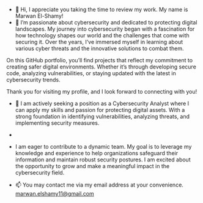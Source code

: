 - 👋 Hi, I appreciate you taking the time to review my work. My name is Marwan El-Shamy!
- 👀  I’m passionate about cybersecurity and dedicated to protecting digital landscapes. My journey into cybersecurity began with a fascination for how technology shapes our world and the challenges that come with securing it. Over the years, I’ve immersed myself in learning about various cyber threats and the innovative solutions to combat them.

On this GitHub portfolio, you’ll find projects that reflect my commitment to creating safer digital environments. Whether it’s through developing secure code, analyzing vulnerabilities, or staying updated with the latest in cybersecurity trends.

Thank you for visiting my profile, and I look forward to connecting with you!

- 🌱 I am actively seeking a position as a Cybersecurity Analyst where I can apply my skills and passion for protecting digital assets. With a strong foundation in identifying vulnerabilities, analyzing threats, and implementing security measures.
-
-   I am eager to contribute to a dynamic team. My goal is to leverage my knowledge and experience to help organizations safeguard their information and maintain robust security postures. I am excited about the opportunity to grow and make a meaningful impact in the cybersecurity field.

- 📫 You may contact me via my email address at your convenience.
     marwan.elshamy11@gmail.com

<!---
EthicalMarwan/EthicalMarwan is a ✨ special ✨ repository because its `README.md` (this file) appears on your GitHub profile.
You can click the Preview link to take a look at your changes.
--->
